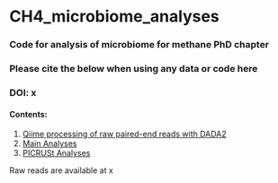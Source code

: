 # CH4_microbiome_analyses
### Code for analysis of microbiome for methane PhD chapter

### Please cite the below when using any data or code here
### DOI: x

#### Contents:
1. [Qiime processing of raw paired-end reads with DADA2](https://github.com/cckeneally/CH4_microbiome_analyses/blob/main/QIIME2Pre-Processing.md)
2. [Main Analyses](https://github.com/cckeneally/CH4_microbiome_analyses/blob/main/Analysis_main.md)
3. [PICRUSt Analyses](https://github.com/cckeneally/CH4_microbiome_analyses/blob/main/PICRUSt_Analysis_CH4.md)

Raw reads are available at x
